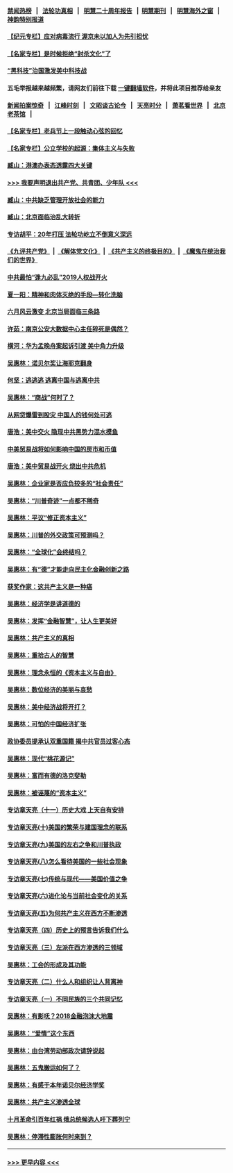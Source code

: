 #### [禁闻热榜](热点新闻.md?=0)  &nbsp;&nbsp;|&nbsp;&nbsp; [法轮功真相](https://github.com/gfw-breaker/truth/blob/master/README.md?=0) &nbsp;&nbsp;|&nbsp;&nbsp; [明慧二十周年报告](https://github.com/gfw-breaker/mh-reports/blob/master/README.md?=0) &nbsp;&nbsp;|&nbsp;&nbsp;[明慧期刊](https://github.com/gfw-breaker/mh-qikan) &nbsp;&nbsp;|&nbsp;&nbsp; [明慧海外之窗](https://github.com/gfw-breaker/mh-news/blob/master/README.md?=0) &nbsp;&nbsp;|&nbsp;&nbsp; [神韵特别报道](https://github.com/gfw-breaker/mh-news/blob/master/shenyun.md?=0)
#### [【纪元专栏】应对病毒流行 渥京未以加人为先引担忧](../pages/nsc423/n11875714.md?t=02260131) 
#### [【名家专栏】是时候拒绝“封杀文化”了](../pages/nsc423/n11814093.md?t=02260131) 
#### [“黑科技”治国激发美中科技战](../pages/nsc423/n11638056.md?t=02260131) 
#### 五毛举报越来越频繁，请网友们前往下载 [一键翻墙软件](https://github.com/gfw-breaker/ssr-accounts)，并将此项目推荐给亲友
#### [新闻拍案惊奇](https://github.com/gfw-breaker/banned-news/blob/master/pages/link4.md) &nbsp;&nbsp;|&nbsp;&nbsp; [江峰时刻](https://github.com/gfw-breaker/banned-news/blob/master/pages/link4.md) &nbsp;&nbsp;|&nbsp;&nbsp; [文昭谈古论今](https://github.com/gfw-breaker/banned-news/blob/master/pages/link4.md) &nbsp;&nbsp;|&nbsp;&nbsp; [天亮时分](https://github.com/gfw-breaker/banned-news/blob/master/pages/link4.md) &nbsp;&nbsp;|&nbsp;&nbsp; [萧茗看世界](https://github.com/gfw-breaker/banned-news/blob/master/pages/link4.md) &nbsp;&nbsp;|&nbsp;&nbsp; [北京老茶馆](https://github.com/gfw-breaker/banned-news/blob/master/pages/link4.md) &nbsp;&nbsp;|&nbsp;&nbsp; 
#### [【名家专栏】老兵节上一段触动心弦的回忆](../pages/nsc423/n11646016.md?t=02260131) 
#### [【名家专栏】公立学校的起源：集体主义与失败](../pages/nsc423/n11601833.md?t=02260131) 
#### [臧山：港澳办表态透露四大关键](../pages/nsc423/n11421628.md?t=02260131) 
#### [>>> 我要声明退出共产党、共青团、少年队 <<<](https://github.com/begood0513/goodnews/blob/master/quit/letter.md) 
#### [臧山：中共缺乏管理开放社会的能力](../pages/nsc423/n11407457.md?t=02260131) 
#### [臧山：北京面临治乱大转折](../pages/nsc423/n11406895.md?t=02260131) 
#### [专访胡平：20年打压 法轮功屹立不倒意义深远](../pages/nsc423/n11398800.md?t=02260131) 
#### [《九评共产党》](https://github.com/begood0513/9ping.md/blob/master/README.md) &nbsp;|&nbsp; [《解体党文化》](../../../../jtdwh.md/blob/master/README.md)  &nbsp;|&nbsp; [《共产主义的终极目的》](../../../../gczydzjmd.md/blob/master/README.md) &nbsp;|&nbsp; [《魔鬼在统治我们的世界》](../../../../mgztzwmdsj.md/blob/master/README.md) 
#### [中共最怕“逢九必乱”2019人权战开火](../pages/nsc423/n11385248.md?t=02260131) 
#### [夏一阳：精神和肉体灭绝的手段—转化洗脑](../pages/nsc423/n11368250.md?t=02260131) 
#### [六月风云激变 北京当局面临三条路](../pages/nsc423/n11313668.md?t=02260131) 
#### [许茹：南京公安大数据中心主任猝死是偶然？](../pages/nsc423/n11064744.md?t=02260131) 
#### [横河：华为孟晚舟案起诉引渡 美中角力升级](../pages/nsc423/n11027230.md?t=02260131) 
#### [吴惠林：诺贝尔奖让海耶克翻身](../pages/nsc423/n10890049.md?t=02260131) 
#### [何坚：逃逃逃 逃离中国与逃离中共](../pages/nsc423/n10592891.md?t=02260131) 
#### [吴惠林：“商战”何时了？](../pages/nsc423/n10573558.md?t=02260131) 
#### [从网贷爆雷到股灾 中国人的钱何处可逃](../pages/nsc423/n10572800.md?t=02260131) 
#### [唐浩：美中交火 隐现中共黑势力混水摸鱼](../pages/nsc423/n10544040.md?t=02260131) 
#### [中美贸易战将如何影响中国的房市和币值](../pages/nsc423/n10543697.md?t=02260131) 
#### [唐浩：美中贸易战开火 烧出中共危机](../pages/nsc423/n10540126.md?t=02260131) 
#### [吴惠林：企业家是否应负较多的“社会责任”](../pages/nsc423/n10535022.md?t=02260131) 
#### [吴惠林：“川普奇迹”一点都不稀奇](../pages/nsc423/n10512808.md?t=02260131) 
#### [吴惠林：平议“修正资本主义”](../pages/nsc423/n10495724.md?t=02260131) 
#### [吴惠林：川普的外交政策可预测吗？](../pages/nsc423/n10462387.md?t=02260131) 
#### [吴惠林：“全球化”会终结吗？](../pages/nsc423/n10452838.md?t=02260131) 
#### [吴惠林：有“德”才能走向民主化金融创新之路](../pages/nsc423/n10432292.md?t=02260131) 
#### [获奖作家：这共产主义是一种癌](../pages/nsc423/n10431541.md?t=02260131) 
#### [吴惠林：经济学是讲道德的](../pages/nsc423/n10398014.md?t=02260131) 
#### [吴惠林：发挥“金融智慧”，让人生更美好](../pages/nsc423/n10375019.md?t=02260131) 
#### [吴惠林：共产主义的真相](../pages/nsc423/n10351394.md?t=02260131) 
#### [吴惠林：重拾古人的智慧](../pages/nsc423/n10337691.md?t=02260131) 
#### [吴惠林：理念永恒的《资本主义与自由》](../pages/nsc423/n10316274.md?t=02260131) 
#### [吴惠林：数位经济的美丽与哀愁](../pages/nsc423/n10292946.md?t=02260131) 
#### [吴惠林：美中经济战将开打？](../pages/nsc423/n10258825.md?t=02260131) 
#### [吴惠林：可怕的中国经济扩张](../pages/nsc423/n10219147.md?t=02260131) 
#### [政协委员提承认双重国籍 揭中共官员过客心态](../pages/nsc423/n10208809.md?t=02260131) 
#### [吴惠林：现代“桃花源记”](../pages/nsc423/n10185234.md?t=02260131) 
#### [吴惠林：富而有德的洛克斐勒](../pages/nsc423/n10142264.md?t=02260131) 
#### [吴惠林：被诬蔑的“资本主义”](../pages/nsc423/n10124816.md?t=02260131) 
#### [专访章天亮（十一）历史大戏 上天自有安排](../pages/nsc423/n10094905.md?t=02260131) 
#### [专访章天亮(十)美国的繁荣与建国理念的联系](../pages/nsc423/n10094899.md?t=02260131) 
#### [专访章天亮(九)美国的左右之争和川普执政](../pages/nsc423/n10094889.md?t=02260131) 
#### [专访章天亮(八)怎么看待美国的一些社会现象](../pages/nsc423/n10094857.md?t=02260131) 
#### [专访章天亮(七)传统与现代——美国价值之争](../pages/nsc423/n10093140.md?t=02260131) 
#### [专访章天亮(六)进化论与当前社会变化的关系](../pages/nsc423/n10092036.md?t=02260131) 
#### [专访章天亮(五)为何共产主义在西方不断渗透](../pages/nsc423/n10083620.md?t=02260131) 
#### [专访章天亮（四）历史上的预言告诉我们什么](../pages/nsc423/n10083606.md?t=02260131) 
#### [专访章天亮（三）左派在西方渗透的三领域](../pages/nsc423/n10081115.md?t=02260131) 
#### [吴惠林：工会的形成及其功能](../pages/nsc423/n10080633.md?t=02260131) 
#### [专访章天亮（二）什么人和组织让人背离神](../pages/nsc423/n10076637.md?t=02260131) 
#### [专访章天亮（一）不同民族的三个共同记忆](../pages/nsc423/n10074188.md?t=02260131) 
#### [吴惠林：有影呒？2018金融泡沫大地震](../pages/nsc423/n10040534.md?t=02260131) 
#### [吴惠林：“爱情”这个东西](../pages/nsc423/n10019423.md?t=02260131) 
#### [吴惠林：由台湾劳动部政次请辞说起](../pages/nsc423/n9979679.md?t=02260131) 
#### [吴惠林：五鬼搬运如何了？](../pages/nsc423/n9925338.md?t=02260131) 
#### [吴惠林：有感于本年诺贝尔经济学奖](../pages/nsc423/n9871883.md?t=02260131) 
#### [吴惠林：共产主义渗透全球](../pages/nsc423/n9812748.md?t=02260131) 
#### [十月革命引百年红祸 俄总统候选人吁下葬列宁](../pages/nsc423/n9810182.md?t=02260131) 
#### [吴惠林：停滞性膨胀何时来到？](../pages/nsc423/n9764136.md?t=02260131) 

----
#### [ >>> 更早内容 <<< ](../indexes/nsc423-earlier.md)

